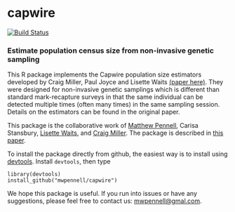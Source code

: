 capwire
=======

[![Build Status](https://travis-ci.org/mwpennell/capwire.png?branch=master)](https://travis-ci.org/mwpennell/capwire)

### Estimate population census size from non-invasive genetic sampling

This R package implements the Capwire population size estimators developed by Craig Miller, Paul Joyce and Lisette Waits [(paper here)](http://onlinelibrary.wiley.com/doi/10.1111/j.1365-294X.2005.02577.x/abstract). They were designed for non-invasive genetic samplings which is different than standard mark-recapture surveys in that the same individual can be detected multiple times (often many times) in the same sampling session. Details on the estimators can be found in the original paper.

This package is the collaborative work of [Matthew Pennell](http://mwpennell.github.io), Carisa Stansbury, [Lisette Waits](http://www.uidaho.edu/cnr/fishwild/lisettewaits), and [Craig Miller](http://www.uidaho.edu/sci/math/faculty/craigmiller). The package is described in [this paper](http://mwpennell.github.io/pdfs/pennell-mer-2012.pdf).

To install the package directly from github, the easiest way is to install using
[devtools](https://github.com/hadley/devtools). Install `devtools`, then type

```
library(devtools)
install_github("mwpennell/capwire")
```

We hope this package is useful. If you run into issues or have any suggestions, please feel free to contact us: mwpennell@gmal.com.

